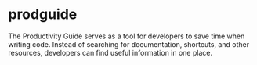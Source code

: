 # prodguide
The Productivity Guide serves as a tool for developers to save time when writing code. Instead of searching for documentation, shortcuts, and other resources, developers can find useful information in one place. 
